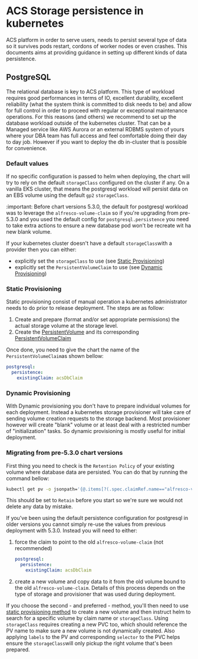 # ACS Storage persistence in kubernetes

ACS platform in order to serve users, needs to persist several type of data so
it survives pods restart, cordons of worker nodes or even crashes.
This documents aims at providing guidance in setting up different kinds of
data persistence.

## PostgreSQL

The relational database is key to ACS platform. This type of workload requires
good performances in terms of IO, excellent durability, excellent reliability
(what the system think is committed to disk needs to be) and allow for full
control in order to proceed with regular or exceptional maintenance operations.
For this reasons (and others) we recommend to set up the database workload
outside of the kubernetes cluster. That can be a Managed service like AWS Aurora
or an external RDBMS system of yours where your DBA team has full access and
feel comfortable doing their day to day job.
However if you want to deploy the db in-cluster that is possible for
convenience.

### Default values

If no specific configuration is passed to helm when deploying, the chart will
try to rely on the default `storageClass` configured on the cluster if any.
On a vanilla EKS cluster, that means the postgresql workload will persist data
on an EBS volume using the default `gp2` `storageClass`.

:important:
Before chart versions 5.3.0, the default for postgresql workload was to
leverage the `alfresco-volume-claim` so if you're upgrading from pre-5.3.0
and you used the default config for `postgresql.persistence` you need to take
extra actions to ensure a new database pod won't be recreate wit ha new blank
volume.

If your kubernetes cluster doesn't have a default `storageClass`with a provider
then you can either:

* explicitly set the `storageClass` to use (see [Static Provisioning](#static-provisioning))
* explicitly set the `PersistentVolumeClaim` to use (see [Dynamic Provisioning](#dynamic-provisioning))

### Static Provisioning

Static provisioning consist of manual operation a kubernetes administrator
needs to do prior to release deployment.
The steps are as follow:

1. Create and prepare (format and/or set appropriate permissions) the actual storage volume at the storage level.
2. Create the [PersistentVolume](https://kubernetes.io/docs/concepts/storage/persistent-volumes/#persistent-volumes)
   and its corresponding [PersistentVolumeClaim](https://kubernetes.io/docs/concepts/storage/persistent-volumes/#persistentvolumeclaims)

Once done, you need to give the chart the name of the `PersistentVolumeClaim`as shown bellow:

```yaml
postgresql:
  persistence:
    existingClaim: acsDbClaim
```

### Dynamic Provisioning

With Dynamic provisioning you don't have to prepare individual volumes for each
deployment. Instead a kubernetes storage provisioner will take care of sending
volume creation requests to the storage backend. Most provisioner however will
create "blank" volume or at least deal with a restricted number of
"initialization" tasks. So dynamic provisioning is mostly useful for initial
deployment.

### Migrating from pre-5.3.0 chart versions

First thing you need to check is the `Retention Policy` of your existing volume
where database data are persisted.  You can do that by running the command
bellow:

```sh
kubectl get pv -o jsonpath='{@.items[?(.spec.claimRef.name=="alfresco-volume-claim")].spec.persistentVolumeReclaimPolicy}'
```

This should be set to `Retain` before you start so we're sure we would not
delete any data by mistake.

If you've been using the default persistence configuration for postgresql in
older versions you cannot simply re-use the values from previous deployment
with 5.3.0. Instead you will need to either:

1. force the claim to point to the old `alfresco-volume-claim` (not recommended)
   
   ```yaml
   postgresql:
     persistence:
       existingClaim: acsDbClaim
   ```

2. create a new volume and copy data to it from the old volume bound to the old
   `alfresco-volume-claim`.
   Details of this process depends on the type of storage and provisioner that
   was used during deployment.

If you choose the second - and preferred - method, you'll then need to use
[static provisioning method](#static-provisioning) to create a new volume and
then instruct helm to search for a specific volume by claim name or
`storageClass`.
Using `storageClass` requires creating a new PVC too, which should reference the
PV name to make sure a new volume is not dynamically created. Also applying 
`labels` to the PV and corresponding `selector` to the PVC helps ensure the 
`storageClass`will only pickup the right volume that's been prepared.
